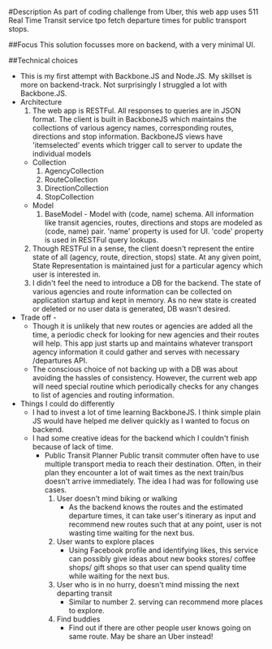 #Description
  As part of coding challenge from Uber, this web app uses 511 Real Time Transit service tpo fetch departure times for public transport stops.

##Focus
  This solution focusses more on backend, with a very minimal UI.

##Technical choices
  * This is my first attempt with Backbone.JS and Node.JS. My skillset is more on backend-track. Not surprisingly I struggled a lot with Backbone.JS.
  * Architecture 
    1. The web app is RESTFul. All responses to queries are in JSON format. The client is built in BackboneJS which maintains the collections of various agency names, corresponding routes, directions and stop information. BackboneJS views have 'itemselected' events which trigger call to server to update the individual models
      * Collection
          1.  AgencyCollection
          2.  RouteCollection
          3.  DirectionCollection
          4.  StopCollection
      * Model
          1.  BaseModel - Model with (code, name) schema. All information like transit agencies, routes, directions and stops are modeled as (code, name) pair. 'name' property is used for UI. 'code' property is used in RESTFul query lookups.
    2. Though RESTFul in a sense, the client doesn't represent the entire state of all (agency, route, direction, stops) state. At any given point, State Representation is maintained just for a particular agency which user is interested in.
    3. I didn't feel the need to introduce a DB for the backend. The state of various agencies and route information can be collected on application startup and kept in memory. As no new state is created or deleted or no user data is generated, DB wasn't desired.
  * Trade off -
    * Though it is unlikely that new routes or agencies are added all the time, a periodic check for looking for new agencies and their routes will help. This app just starts up and maintains whatever transport agency information it could gather and serves with necessary /departures API.
    * The conscious choice of not backing up with a DB was about avoiding the hassles of consistency. However, the current web app will need special routine which periodically checks for any changes to list of agencies and routing information.
  * Things I could do differently
    * I had to invest a lot of time learning BackboneJS. I think simple plain JS would have helped me deliver quickly as I wanted to focus on backend.
    * I had some creative ideas for the backend which I couldn't finish because of lack of time.
      * Public Transit Planner
        Public transit commuter often have to use multiple transport media to reach their destination. Often, in their plan they encounter a lot of wait times as the next train/bus doesn't arrive immediately. The idea I had was for following use cases.
          1. User doesn't mind biking or walking
              * As the backend knows the routes and the estimated departure times, it can take user's itinerary as input and recommend new routes such that at any point, user is not wasting time waiting for the next bus.
          2. User wants to explore places
              * Using Facebook profile and identifying likes, this service can possibly give ideas about new books stores/ coffee shops/ gift shops so that user can spend quality time while waiting for the next bus.
          3. User who is in no hurry, doesn't mind missing the next departing transit
              * Similar to number 2. serving can recommend more places to explore.
          4. Find buddies
              * Find out if there are other people user knows going on same route. May be share an Uber instead!
